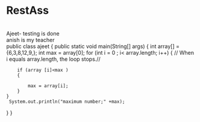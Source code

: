 # RestAss
<br> Ajeet- testing is done 
<br > anish is my teacher 
<br> public class  ajeet {
public static void main(String[] args)
{
int array[] = {6,3,8,12,9,};
		int max = array[0];
		for (int i = 0 ; i< array.length; i++) { // When i equals array.length, the loop stops.//
           
		if (array [i]<max )
		{
			 
			max = array[i];
		}
	}
     System.out.println("maximum number;" +max);
     
}
}

